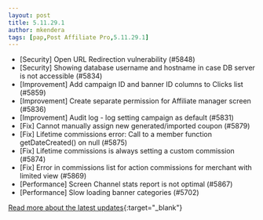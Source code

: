 ```yaml
---
layout: post
title: 5.11.29.1
author: mkendera
tags: [pap,Post Affiliate Pro,5.11.29.1]
---
```


- [Security] Open URL Redirection vulnerability (#5848)
- [Security] Showing database username and hostname in case DB server is not accessible (#5834)
- [Improvement] Add campaign ID and banner ID columns to Clicks list (#5859)
- [Improvement] Create separate permission for Affiliate manager screen (#5836)
- [Improvement] Audit log - log setting campaign as default (#5831)
- [Fix] Cannot manually assign new generated/imported coupon (#5879)
- [Fix] Lifetime commissions error: Call to a member function getDateCreated() on null (#5875)
- [Fix] Lifetime commissions is always setting a custom commission (#5874)
- [Fix] Error in commissions list for action commissions for merchant with limited view (#5869)
- [Performance] Screen Channel stats report is not optimal (#5867)
- [Performance] Slow loading banner categories (#5702)

[Read more about the latest updates](https://www.postaffiliatepro.com/blog/post-affiliate-pro-versions-5-11-29-2-and-5-11-29-1/){:target="_blank"}
